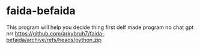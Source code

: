 # faida-befaida
This program will help you decide thing first delf made program no chat gpt nrr
https://github.com/arkybruh7/faida-befaida/archive/refs/heads/python.zip

